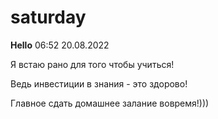 # saturday
**Hello**
06:52 20.08.2022

Я встаю рано для того чтобы учиться!

Ведь инвестиции в знания - это здорово!

Главное сдать домашнее залание вовремя!)))
